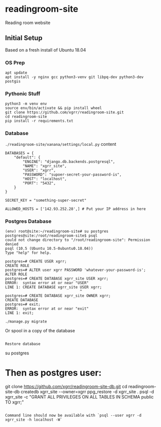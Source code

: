 # readingroom-site
Reading room website

## Initial Setup

Based on a fresh install of Ubuntu 18.04

### OS Prep

```
apt update
apt install -y nginx gcc python3-venv git libpq-dev python3-dev postgis
```

### Pythonic Stuff
```
python3 -m venv env
source env/bin/activate && pip install wheel
git clone https://github.com/xgrr/readingroom-site.git
cd readingroom-site
pip install -r requirements.txt
```
### Database

`./readingroom-site/xanana/settings/local.py` content
```
DATABASES = {
    "default": {
        "ENGINE": "django.db.backends.postgresql",
        "NAME": "xgrr_site",
        "USER": "xgrr",
        "PASSWORD": "supoer-secret-your-password-is",
        "HOST": "localhost",
        "PORT": "5432",
    }
}

SECRET_KEY = "something-super-secret"

ALLOWED_HOSTS = ['142.93.252.28',] # Put your IP address in here
```
### Postgres Database
```
(env) root@site:~/readingroom-site# su postgres
postgres@site:/root/readingroom-site$ psql
could not change directory to "/root/readingroom-site": Permission denied
psql (10.5 (Ubuntu 10.5-0ubuntu0.18.04))
Type "help" for help.

postgres=# CREATE USER xgrr;
CREATE ROLE
postgres=# ALTER user xgrr PASSWORD 'whatever-your-password-is';
ALTER ROLE
postgres=# CREATE DATABASE xgrr_site USER xgrr;
ERROR:  syntax error at or near "USER"
LINE 1: CREATE DATABASE xgrr_site USER xgrr;
                                  ^
postgres=# CREATE DATABASE xgrr_site OWNER xgrr;
CREATE DATABASE
postgres=# exit;
ERROR:  syntax error at or near "exit"
LINE 1: exit;
```

```
./manage.py migrate
```

Or spool in a copy of the database

```

Restore database
```
su postgres
# Then as postgres user:
git clone https://github.com/xgrr/readingroom-site-db.git
cd readingroom-site-db
createdb xgrr_site --owner=xgrr
ppg_restore -d xgrr_site .
psql -d xgrr_site -c "GRANT ALL PRIVILEGES ON ALL TABLES IN SCHEMA public TO xgrr;"
```

Command line should now be available with `psql --user xgrr -d xgrr_site -h localhost -W`


